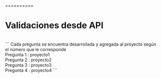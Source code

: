 
==========

# Validaciones desde API

<br>
```
Cada pregunta se encuentra desarrollada y agregada al proyecto según el número que le corresponde
<br>
Pregunta 1 : proyecto1
<br>
Pregunta 2 : proyecto2
<br>
Pregunta 3 : proyecto3
<br>
Pregunta 4 : proyecto4
```






 
